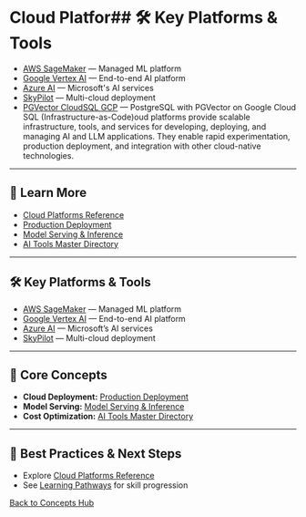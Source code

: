 # Cloud Platfor## 🛠️ Key Platforms & Tools

- [AWS SageMaker](https://aws.amazon.com/sagemaker/) — Managed ML platform
- [Google Vertex AI](https://cloud.google.com/vertex-ai) — End-to-end AI platform
- [Azure AI](https://azure.microsoft.com/en-us/products/ai-services/) — Microsoft's AI services
- [SkyPilot](https://skypilot.readthedocs.io/en/latest/) — Multi-cloud deployment
- [PGVector CloudSQL GCP](https://github.com/sciences44/pgvector_cloudsql_gcp) — PostgreSQL with PGVector on Google Cloud SQL (Infrastructure-as-Code)oud platforms provide scalable infrastructure, tools, and services for developing, deploying, and managing AI and LLM applications. They enable rapid experimentation, production deployment, and integration with other cloud-native technologies.

---

## 📖 Learn More

- [Cloud Platforms Reference](../reference/cloud-platforms.md)
- [Production Deployment](./production-deployment.md)
- [Model Serving & Inference](../reference/core-technologies.md#model-serving--inference)
- [AI Tools Master Directory](../tools/ai-tools-master-directory.md#cloud-platforms)

---

## 🛠️ Key Platforms & Tools

- [AWS SageMaker](https://aws.amazon.com/sagemaker/) — Managed ML platform
- [Google Vertex AI](https://cloud.google.com/vertex-ai) — End-to-end AI platform
- [Azure AI](https://azure.microsoft.com/en-us/products/ai-services/) — Microsoft’s AI services
- [SkyPilot](https://skypilot.readthedocs.io/en/latest/) — Multi-cloud deployment

---

## 🧠 Core Concepts

- **Cloud Deployment:** [Production Deployment](./production-deployment.md)
- **Model Serving:** [Model Serving & Inference](../reference/core-technologies.md#model-serving--inference)
- **Cost Optimization:** [AI Tools Master Directory](../tools/ai-tools-master-directory.md#cloud-platforms)

---

## 🚀 Best Practices & Next Steps

- Explore [Cloud Platforms Reference](../reference/cloud-platforms.md)
- See [Learning Pathways](./learning-pathways.md) for skill progression

[Back to Concepts Hub](./README.md)

